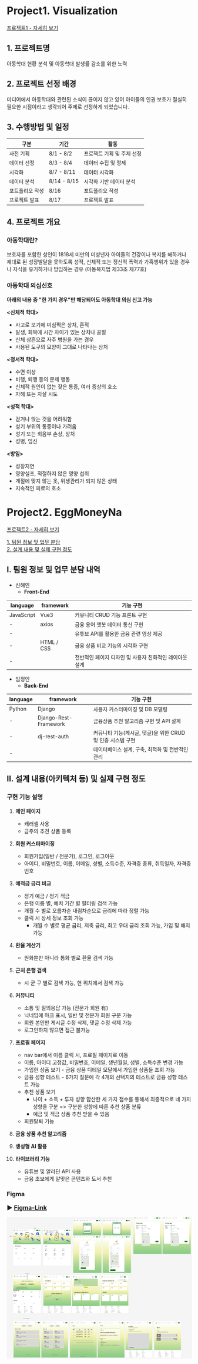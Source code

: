 # Project1. Visualization
[프로젝트1 - 자세히 보기](/Project1_visualization/README.md)
## 1. 프로젝트명
아동학대 현황 분석 및 아동학대 발생률 감소를 위한 노력

## 2. 프로젝트 선정 배경
미디어에서 아동학대와 관련된 소식이 끊이지 않고 있어 아이들의 인권 보호가 절실히 필요한 시점이라고 생각되어 주제로 선정하게 되었습니다.

## 3. 수행방법 및 일정
|구분|기간|활동|
|-|-|-|
|사전 기획|8/1 - 8/2|프로젝트 기획 및 주제 선정|
|데이터 선정|8/3 - 8/4|데이터 수집 및 정제|
|시각화|8/7 - 8/11|데이터 시각화|
|데이터 분석|8/14 - 8/15|시각화 기반 데이터 분석|
|포트폴리오 작성|8/16|포트폴리오 작성|
|프로젝트 발표|8/17|프로젝트 발표|

## 4. 프로젝트 개요
### 아동학대란?
보호자를 포함한 성인이 1818세 미만의 미성년자 아이들의 건강이나 복지를 해하거나 제대로 된 성장발달을
못하도록 성적, 신체적 또는 정신적 폭력과 가혹행위가 있을 경우나 자식을 유기하거나 방임하는 경우 (아동복지법 제33조 제77호)

### 아동학대 의심신호
**아래의 내용 중 "한 가지 경우"만 해당되어도 아동학대 의심 신고 가능**  

**<신체적 학대>**
- 사고로 보기에 미심쩍은 상처, 흔적
- 발생, 회복에 시간 차이가 있는 상처나 골절
- 신체 상흔으로 자주 병원을 가는 경우
- 사용된 도구의 모양이 그대로 나타나는 상처

**<정서적 학대>**
- 수면 이상
- 비행, 퇴행 등의 문제 행동
- 신체적 원인이 없는 잦은 통증, 여러 증상의 호소
- 자해 또는 자살 시도

**<성적 학대>**
- 걷거나 앉는 것을 어려워함
- 성기 부위의 통증이나 가려움
- 성기 또는 회음부 손상, 상처
- 성병, 임신

**<방임>**
- 성장지연
- 영양실조, 적절하지 않은 영양 섭취
- 계절에 맞지 않는 옷, 위생관리가 되지 않은 상태
- 지속적인 피로의 호소



# Project2. EggMoneyNa
[프로젝트2 - 자세히 보기](/Project2_EggMoneyNa/README.md)

[1. 팀원 정보 및 업무 분담](#i-팀원-정보-및-업무-분담-내역)  
[2. 설계 내용 및 실제 구현 정도](#ii-설계-내용아키텍처-등-및-실제-구현-정도)  


## I. 팀원 정보 및 업무 분담 내역

- 신해인  
  - **Front-End**  

| **language** | **framework** | **기능 구현** |
| --- | --- | --- |
| JavaScript | Vue3 | 커뮤니티 CRUD 기능 프론트 구현 |
| - | axios | 금융 용어 챗봇 데이터 통신 구현 | 
| - | | 유튜브 API를 활용한 금융 관련 영상 제공 |
| - | HTML / CSS | 금융 상품 비교 기능의 시각화 구현 |
| - | | 전반적인 페이지 디자인 및 사용자 친화적인 레이아웃 설계 |

- 임정인  
  - **Back-End**  

| **language** | **framework** | **기능 구현** |
| --- | --- | --- |
| Python | Django | 사용자 커스터마이징 및 DB 모델링  |
| - | Django-Rest-Framework | 금융상품 추천 알고리즘 구현 및 API 설계  |
| - | dj-rest-auth | 커뮤니티 기능(게시글, 댓글)을 위한 CRUD 및 인증 시스템 구현 |
| - | | 데이터베이스 설계, 구축, 최적화 및 전반적인 관리 |


## II. 설계 내용(아키텍처 등) 및 실제 구현 정도
### 구현 기능 설명

1. **메인 페이지**
   - 캐러셀 사용
   - 금주의 추천 상품 등록

2. **회원 커스터마이징**
   - 회원가입(일반 / 전문가), 로그인, 로그아웃
   - 아이디, 비밀번호, 이름, 이메일, 성별, 소득수준, 자격증 종류, 취득일자, 자격증 번호

3. **예적금 금리 비교**
   - 정기 예금 / 정기 적금
   - 은행 이름 별, 예치 기간 별 필터링 검색 가능
   - 개월 수 별로 오름차순 내림차순으로 금리에 따라 정렬 가능
   - 클릭 시 상세 정보 조회 가능
     - 개월 수 별로 평균 금리, 저축 금리, 최고 우대 금리 조회 가능, 가입 및 해지 가능

4. **환율 계산기**
   - 원화뿐만 아니라 통화 별로 환율 검색 가능

5. **근처 은행 검색**
   - 시 군 구 별로 검색 가능, 현 위치에서 검색 가능

6. **커뮤니티**
   - 소통 및 질의응답 가능 (전문가 회원 有)
   - 닉네임에 마크 표시, 일반 및 전문가 회원 구분 가능
   - 회원 본인만 게시글 수정 삭제, 댓글 수정 삭제 가능
   - 로그인하지 않으면 접근 불가능

7. **프로필 페이지**
   - nav bar에서 이름 클릭 시, 프로필 페이지로 이동
   - 이름, 아이디 고정값, 비밀번호, 이메일, 생년월일, 성별, 소득수준 변경 가능
   - 가입한 상품 보기 - 금융 상품 디테일 모달에서 가입한 상품들 조회 가능
   - 금융 성향 테스트 - 6가지 질문에 각 4개의 선택지의 테스트로 금융 성향 테스트 가능
   - 추천 상품 보기 
     - 나이 + 소득 + 투자 성향 합산한 세 가지 점수를 통해서 최종적으로 네 가지 성향을 구분 
       => 구분한 성향에 따른 추천 상품 분류
     - 예금 및 적금 상품 추천 받을 수 있음
   - 회원탈퇴 기능

8. **금융 상품 추천 알고리즘**

9. **생성형 AI 활용**

10. **라이브러리 기능**
    - 유튜브 및 알라딘 API 사용
    - 금융 초보에게 알맞은 콘텐츠와 도서 추천 

<h3>Figma  
<br>   

▶️ [Figma-Link](https://www.figma.com/design/ubUUGmkQ1ZScLdoiwwKU7M/SSAFY-1%ED%95%99%EA%B8%B0-%EA%B4%80%ED%86%B5%ED%94%84%EB%A1%9C%EC%A0%9D%ED%8A%B8?node-id=0-1&node-type=canvas&t=gjHbt71JViXdOFWv-0)

![alt text](Project2_EggMoneyNa/images/image.png)

